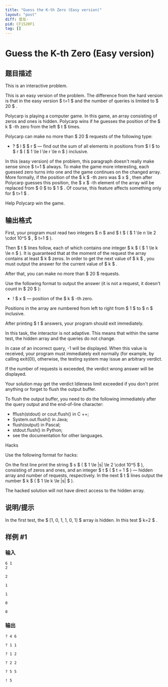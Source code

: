 ```yaml
---
title: "Guess the K-th Zero (Easy version)"
layout: "post"
diff: 普及-
pid: CF1520F1
tag: []
---
```


# Guess the K-th Zero (Easy version)

## 题目描述

This is an interactive problem.

This is an easy version of the problem. The difference from the hard version is that in the easy version $ t=1 $ and the number of queries is limited to $ 20 $ .

Polycarp is playing a computer game. In this game, an array consisting of zeros and ones is hidden. Polycarp wins if he guesses the position of the $ k $ -th zero from the left $ t $ times.

Polycarp can make no more than $ 20 $ requests of the following type:

- ? $ l $ $ r $ — find out the sum of all elements in positions from $ l $ to $ r $ ( $ 1 \le l \le r \le n $ ) inclusive.

In this (easy version) of the problem, this paragraph doesn't really make sense since $ t=1 $ always. To make the game more interesting, each guessed zero turns into one and the game continues on the changed array. More formally, if the position of the $ k $ -th zero was $ x $ , then after Polycarp guesses this position, the $ x $ -th element of the array will be replaced from $ 0 $ to $ 1 $ . Of course, this feature affects something only for $ t>1 $ .

Help Polycarp win the game.

## 输出格式

First, your program must read two integers $ n $ and $ t $ ( $ 1 \le n \le 2 \cdot 10^5 $ , $ t=1 $ ).

Then $ t $ lines follow, each of which contains one integer $ k $ ( $ 1 \le k \le n $ ). It is guaranteed that at the moment of the request the array contains at least $ k $ zeros. In order to get the next value of $ k $ , you must output the answer for the current value of $ k $ .

After that, you can make no more than $ 20 $ requests.

Use the following format to output the answer (it is not a request, it doesn't count in $ 20 $ ):

- ! $ x $ — position of the $ k $ -th zero.

Positions in the array are numbered from left to right from $ 1 $ to $ n $ inclusive.

After printing $ t $ answers, your program should exit immediately.

In this task, the interactor is not adaptive. This means that within the same test, the hidden array and the queries do not change.

In case of an incorrect query, -1 will be displayed. When this value is received, your program must immediately exit normally (for example, by calling exit(0)), otherwise, the testing system may issue an arbitrary verdict.

If the number of requests is exceeded, the verdict wrong answer will be displayed.

Your solution may get the verdict Idleness limit exceeded if you don't print anything or forget to flush the output buffer.

To flush the output buffer, you need to do the following immediately after the query output and the end-of-line character:

- fflush(stdout) or cout.flush() in C ++;
- System.out.flush() in Java;
- flush(output) in Pascal;
- stdout.flush() in Python;
- see the documentation for other languages.

Hacks

Use the following format for hacks:

On the first line print the string $ s $ ( $ 1 \le |s| \le 2 \cdot 10^5 $ ), consisting of zeros and ones, and an integer $ t $ ( $ t = 1 $ ) — hidden array and number of requests, respectively. In the next $ t $ lines output the number $ k $ ( $ 1 \le k \le |s| $ ).

The hacked solution will not have direct access to the hidden array.

## 说明/提示

In the first test, the $ [1, 0, 1, 1, 0, 1] $ array is hidden. In this test $ k=2 $ .

## 样例 #1

### 输入

```
6 1
2

2

1

1

0

0
```

### 输出

```
? 4 6

? 1 1

? 1 2

? 2 2

? 5 5

! 5
```

